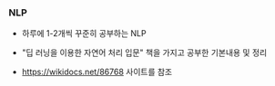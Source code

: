 ### NLP

* 하루에 1-2개씩 꾸준히 공부하는 NLP

* "딥 러닝을 이용한 자연어 처리 입문" 책을 가지고 공부한 기본내용 및 정리

* https://wikidocs.net/86768 사이트를 참조
